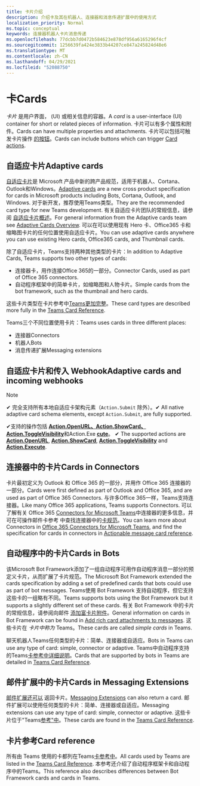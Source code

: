 ```yaml
---
title: 卡片介绍
description: 介绍卡及其在机器人、连接器和消息传递扩展中的使用方式
localization_priority: Normal
ms.topic: conceptual
keywords: 连接器机器人卡片消息传递
ms.openlocfilehash: 77dcbb7d0472b584623e878df956a6165296f4cf
ms.sourcegitcommit: 1256639fa424e3833b44207ce847a245824d48e6
ms.translationtype: MT
ms.contentlocale: zh-CN
ms.lasthandoff: 04/29/2021
ms.locfileid: "52088750"
---
```

# <a name="cards"></a><span data-ttu-id="4a747-104">卡</span><span class="sxs-lookup"><span data-stu-id="4a747-104">Cards</span></span>

<span data-ttu-id="4a747-105">*卡片* 是用户界面， (UI) 或相关信息的容器。</span><span class="sxs-lookup"><span data-stu-id="4a747-105">A *card* is a user-interface (UI) container for short or related pieces of information.</span></span> <span data-ttu-id="4a747-106">卡片可以有多个属性和附件。</span><span class="sxs-lookup"><span data-stu-id="4a747-106">Cards can have multiple properties and attachments.</span></span> <span data-ttu-id="4a747-107">卡片可以包括可触发卡片操作 [的按钮](~/task-modules-and-cards/cards/cards-actions.md)。</span><span class="sxs-lookup"><span data-stu-id="4a747-107">Cards can include buttons which can trigger [Card actions](~/task-modules-and-cards/cards/cards-actions.md).</span></span>

## <a name="adaptive-cards"></a><span data-ttu-id="4a747-108">自适应卡片</span><span class="sxs-lookup"><span data-stu-id="4a747-108">Adaptive cards</span></span>

<span data-ttu-id="4a747-109">[自适应卡片](~/task-modules-and-cards/cards/cards-reference.md#adaptive-card)是 Microsoft 产品中新的跨产品规范，适用于机器人、Cortana、Outlook和Windows。</span><span class="sxs-lookup"><span data-stu-id="4a747-109">[Adaptive cards](~/task-modules-and-cards/cards/cards-reference.md#adaptive-card) are a new cross product specification for cards in Microsoft products including Bots, Cortana, Outlook, and Windows.</span></span> <span data-ttu-id="4a747-110">对于新开发，推荐使用Teams类型。</span><span class="sxs-lookup"><span data-stu-id="4a747-110">They are the recommended card type for new Teams development.</span></span> <span data-ttu-id="4a747-111">有关自适应卡片团队的常规信息，请参阅 [自适应卡片概述](/adaptive-cards)。</span><span class="sxs-lookup"><span data-stu-id="4a747-111">For general information from the Adaptive cards team see [Adaptive Cards Overview](/adaptive-cards).</span></span> <span data-ttu-id="4a747-112">可以在可以使用现有 Hero 卡、Office365 卡和缩略图卡片的任何位置使用自适应卡片。</span><span class="sxs-lookup"><span data-stu-id="4a747-112">You can use adaptive cards anywhere you can use existing Hero cards, Office365 cards, and Thumbnail cards.</span></span>

<span data-ttu-id="4a747-113">除了自适应卡片，Teams支持两种其他类型的卡片：</span><span class="sxs-lookup"><span data-stu-id="4a747-113">In addition to Adaptive Cards, Teams supports two other types of cards:</span></span>

* <span data-ttu-id="4a747-114">连接器卡，用作连接Office 365的一部分。</span><span class="sxs-lookup"><span data-stu-id="4a747-114">Connector Cards, used as part of Office 365 connectors.</span></span>
* <span data-ttu-id="4a747-115">自动程序框架中的简单卡片，如缩略图和人物卡片。</span><span class="sxs-lookup"><span data-stu-id="4a747-115">Simple cards from the bot framework, such as the thumbnail and hero cards.</span></span>

<span data-ttu-id="4a747-116">这些卡片类型在卡片参考中[Teams更加完整](~/task-modules-and-cards/cards/cards-reference.md)。</span><span class="sxs-lookup"><span data-stu-id="4a747-116">These card types are described more fully in the [Teams Card Reference](~/task-modules-and-cards/cards/cards-reference.md).</span></span>

<span data-ttu-id="4a747-117">Teams三个不同位置使用卡片：</span><span class="sxs-lookup"><span data-stu-id="4a747-117">Teams uses cards in three different places:</span></span>

* <span data-ttu-id="4a747-118">连接器</span><span class="sxs-lookup"><span data-stu-id="4a747-118">Connectors</span></span>
* <span data-ttu-id="4a747-119">机器人</span><span class="sxs-lookup"><span data-stu-id="4a747-119">Bots</span></span>
* <span data-ttu-id="4a747-120">消息传递扩展</span><span class="sxs-lookup"><span data-stu-id="4a747-120">Messaging extensions</span></span>

## <a name="adaptive-cards-and-incoming-webhooks"></a><span data-ttu-id="4a747-121">自适应卡片和传入 Webhook</span><span class="sxs-lookup"><span data-stu-id="4a747-121">Adaptive cards and incoming webhooks</span></span>

> [!NOTE]
>
> <span data-ttu-id="4a747-122">✔ 完全支持所有本地自适应卡架构元素（`Action.Submit` 除外）。</span><span class="sxs-lookup"><span data-stu-id="4a747-122">✔ All native adaptive card schema elements, except `Action.Submit`, are fully supported.</span></span>
>
> <span data-ttu-id="4a747-123">✔支持的操作包括 [**Action.OpenURL、Action.ShowCard、Action.ToggleVisibility**](https://adaptivecards.io/explorer/Action.OpenUrl.html)和Action.Exe [**cute**](https://docs.microsoft.com/adaptive-cards/authoring-cards/universal-action-model#actionexecute)。 [](https://adaptivecards.io/explorer/Action.ShowCard.html) [](https://adaptivecards.io/explorer/Action.ToggleVisibility.html)</span><span class="sxs-lookup"><span data-stu-id="4a747-123">✔ The supported actions are [**Action.OpenURL**](https://adaptivecards.io/explorer/Action.OpenUrl.html), [**Action.ShowCard**](https://adaptivecards.io/explorer/Action.ShowCard.html), [**Action.ToggleVisibility**](https://adaptivecards.io/explorer/Action.ToggleVisibility.html) and [**Action.Execute**](https://docs.microsoft.com/adaptive-cards/authoring-cards/universal-action-model#actionexecute).</span></span>

## <a name="cards-in-connectors"></a><span data-ttu-id="4a747-124">连接器中的卡片</span><span class="sxs-lookup"><span data-stu-id="4a747-124">Cards in Connectors</span></span>

<span data-ttu-id="4a747-125">卡片最初定义为 Outlook 和 Office 365 的一部分，并用作 Office 365 连接器的一部分。</span><span class="sxs-lookup"><span data-stu-id="4a747-125">Cards were first defined as part of Outlook and Office 365, and are used as part of Office 365 Connectors.</span></span> <span data-ttu-id="4a747-126">与许多Office 365一样，Teams支持连接器。</span><span class="sxs-lookup"><span data-stu-id="4a747-126">Like many Office 365 applications, Teams supports Connectors.</span></span> <span data-ttu-id="4a747-127">可以了解有关 Office 365 [Connectors for Microsoft Teams](~/webhooks-and-connectors/what-are-webhooks-and-connectors.md)中连接器的更多信息，并可在可操作邮件卡参考 中查找连接器中的[卡规范](/outlook/actionable-messages/card-reference)。</span><span class="sxs-lookup"><span data-stu-id="4a747-127">You can learn more about Connectors in [Office 365 Connectors for Microsoft Teams](~/webhooks-and-connectors/what-are-webhooks-and-connectors.md), and find the specification for cards in connectors in [Actionable message card reference](/outlook/actionable-messages/card-reference).</span></span>

## <a name="cards-in-bots"></a><span data-ttu-id="4a747-128">自动程序中的卡片</span><span class="sxs-lookup"><span data-stu-id="4a747-128">Cards in Bots</span></span>

<span data-ttu-id="4a747-129">该Microsoft Bot Framework添加了一组自动程序可用作自动程序消息一部分的预定义卡片，从而扩展了卡片规范。</span><span class="sxs-lookup"><span data-stu-id="4a747-129">The Microsoft Bot Framework extended the cards specification by adding a set of predefined cards that bots could use as part of bot messages.</span></span> <span data-ttu-id="4a747-130">Teams使用 Bot Framework 支持自动程序，但它支持这些卡的一组略有不同。</span><span class="sxs-lookup"><span data-stu-id="4a747-130">Teams supports bots using the Bot Framework but it supports a slightly different set of these cards.</span></span> <span data-ttu-id="4a747-131">有关 Bot Framework 中的卡片的常规信息，请参阅向邮件 [添加富卡片附件](/bot-framework/nodejs/bot-builder-nodejs-send-rich-cards)。</span><span class="sxs-lookup"><span data-stu-id="4a747-131">General information on cards in Bot Framework can be found in [Add rich card attachments to messages](/bot-framework/nodejs/bot-builder-nodejs-send-rich-cards).</span></span> <span data-ttu-id="4a747-132">这些卡片在 *卡片中称为* Teams。</span><span class="sxs-lookup"><span data-stu-id="4a747-132">These cards are called *simple cards* in Teams.</span></span>

<span data-ttu-id="4a747-133">聊天机器人Teams任何类型的卡片：简单、连接器或自适应。</span><span class="sxs-lookup"><span data-stu-id="4a747-133">Bots in Teams can use any type of card: simple, connector or adaptive.</span></span> <span data-ttu-id="4a747-134">Teams中自动程序支持的Teams[卡参考中详细说明](~/task-modules-and-cards/cards/cards-reference.md)。</span><span class="sxs-lookup"><span data-stu-id="4a747-134">Cards that are supported by bots in Teams are detailed in [Teams Card Reference](~/task-modules-and-cards/cards/cards-reference.md).</span></span>  

## <a name="cards-in-messaging-extensions"></a><span data-ttu-id="4a747-135">邮件扩展中的卡片</span><span class="sxs-lookup"><span data-stu-id="4a747-135">Cards in Messaging Extensions</span></span>

<span data-ttu-id="4a747-136">[邮件扩展还可以](~/messaging-extensions/what-are-messaging-extensions.md) 返回卡片。</span><span class="sxs-lookup"><span data-stu-id="4a747-136">[Messaging Extensions](~/messaging-extensions/what-are-messaging-extensions.md) can also return a card.</span></span> <span data-ttu-id="4a747-137">邮件扩展可以使用任何类型的卡片：简单、连接器或自适应。</span><span class="sxs-lookup"><span data-stu-id="4a747-137">Messaging extensions can use any type of card: simple, connector or adaptive.</span></span> <span data-ttu-id="4a747-138">这些卡片位于"Teams[参考"中](~/task-modules-and-cards/cards/cards-reference.md)。</span><span class="sxs-lookup"><span data-stu-id="4a747-138">These cards are found in the [Teams Card Reference](~/task-modules-and-cards/cards/cards-reference.md).</span></span>

## <a name="card-reference"></a><span data-ttu-id="4a747-139">卡片参考</span><span class="sxs-lookup"><span data-stu-id="4a747-139">Card reference</span></span>

<span data-ttu-id="4a747-140">所有由 Teams 使用的卡都列在Teams[卡参考中](~/task-modules-and-cards/cards/cards-reference.md)。</span><span class="sxs-lookup"><span data-stu-id="4a747-140">All cards used by Teams are listed in the [Teams Card Reference](~/task-modules-and-cards/cards/cards-reference.md).</span></span> <span data-ttu-id="4a747-141">本参考还介绍了自动程序框架卡和自动程序中的Teams。</span><span class="sxs-lookup"><span data-stu-id="4a747-141">This reference also describes differences between Bot Framework cards and cards in Teams.</span></span>
